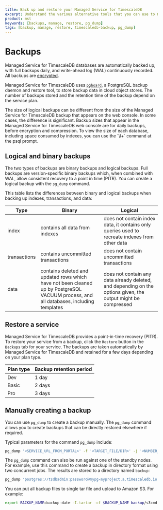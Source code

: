 ```yaml
---
title: Back up and restore your Managed Service for TimescaleDB
excerpt: Understand the various alternative tools that you can use to manage your MST backups
product: mst
keywords: [backups, manage, restore, pg_dump]
tags: [backup, manage, restore, timescaledb-backup, pg_dump]
---
```


# Backups

Managed Service for TimescaleDB databases are automatically backed up, with full
backups daily, and write-ahead log (WAL) continuously recorded. All backups are
[encrypted][aiven-encrypt].

Managed Service for TimescaleDB uses [`pghoard`][pghoard], a PostgreSQL backup
daemon and restore tool, to store backup data in cloud object stores. The number
of backups stored and the retention time of the backup depend on the service
plan.

<Highlight type="important">
The size of logical backups can be different from the size of the Managed
Service for TimescaleDB backup that appears on the web console. In some cases,
the difference is significant. Backup sizes that appear in the Managed Service
for TimescaleDB web console are for daily backups, before encryption and
compression. To view the size of each database, including space consumed by
indexes, you can use the `\l+` command at the psql prompt.
</Highlight>

## Logical and binary backups

The two types of backups are binary backups and logical backups. Full backups
are version-specific binary backups which, when combined with WAL, allow
consistent recovery to a point in time (PITR). You can create a logical backup
with the `pg_dump` command.

This table lists the differences between binary and logical backups when backing
up indexes, transactions, and data:

|Type|Binary|Logical|
|-|-|-|
|index|contains all data from indexes|does not contain index data, it contains only queries used to recreate indexes from other data|
|transactions|contains uncommitted transactions|does not contain uncommitted transactions|
|data|contains deleted and updated rows which have not been cleaned up by PostgreSQL VACUUM process, and all databases, including templates|does not contain any data already deleted, and depending on the options given, the output might be compressed|

## Restore a service

Managed Service for TimescaleDB provides a point-in-time recovery (PITR). To
restore your service from a backup, click the `Restore` button in the `Backups`
tab for your service. The backups are taken automatically by Managed Service for
TimescaleDB and retained for a few days depending on your plan type.

|Plan type|Backup retention period|
|-|-|
|Dev|1 day|
|Basic|2 days|
|Pro|3 days|

## Manually creating a backup

You can use `pg_dump` to create a backup manually. The `pg_dump` command allows
you to create backups that can be directly restored elsewhere if required.

Typical parameters for the command `pg_dump` include:

```bash
pg_dump '<SERVICE_URL_FROM_PORTAL>' -f '<TARGET_FILE/DIR>' -j '<NUMBER_OF_JOBS>' -F '<BACKUP_FORMAT>'
```

The `pg_dump` command can also be run against one of the standby nodes. For
example, use this command to create a backup in directory format using two
concurrent jobs. The results are stored to a directory named `backup`:

```bash
pg_dump 'postgres://tsdbadmin:password@mypg-myproject.a.timescaledb.io:26882/defaultdb?sslmode=require' -f backup -j 2 -F directory
```

You can put all backup files to single tar file and upload to Amazon S3. For example:

```bash
export BACKUP_NAME=backup-date -I.tartar -cf $BACKUP_NAME backup/s3cmd put $BACKUP_NAME s3://pg-backups/$BACKUP_NAME
```

[aiven-encrypt]: https://developer.aiven.io/docs/platform/concepts/cloud-security#data-encryption
[pghoard]: https://github.com/aiven/pghoard

